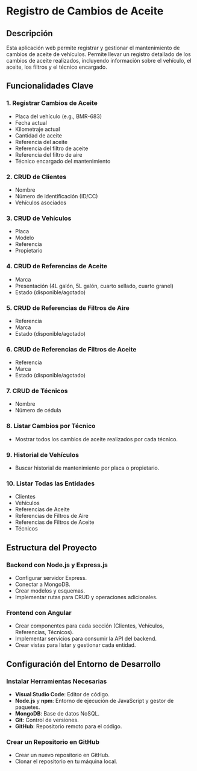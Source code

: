 # Registro de Cambios de Aceite

## Descripción

Esta aplicación web permite registrar y gestionar el mantenimiento de cambios de aceite de vehículos. Permite llevar un registro detallado de los cambios de aceite realizados, incluyendo información sobre el vehículo, el aceite, los filtros y el técnico encargado.

## Funcionalidades Clave

### 1. Registrar Cambios de Aceite
- Placa del vehículo (e.g., BMR-683)
- Fecha actual
- Kilometraje actual
- Cantidad de aceite
- Referencia del aceite
- Referencia del filtro de aceite
- Referencia del filtro de aire
- Técnico encargado del mantenimiento

### 2. CRUD de Clientes
- Nombre
- Número de identificación (ID/CC)
- Vehículos asociados

### 3. CRUD de Vehículos
- Placa
- Modelo
- Referencia
- Propietario

### 4. CRUD de Referencias de Aceite
- Marca
- Presentación (4L galón, 5L galón, cuarto sellado, cuarto granel)
- Estado (disponible/agotado)

### 5. CRUD de Referencias de Filtros de Aire
- Referencia
- Marca
- Estado (disponible/agotado)

### 6. CRUD de Referencias de Filtros de Aceite
- Referencia
- Marca
- Estado (disponible/agotado)

### 7. CRUD de Técnicos
- Nombre
- Número de cédula

### 8. Listar Cambios por Técnico
- Mostrar todos los cambios de aceite realizados por cada técnico.

### 9. Historial de Vehículos
- Buscar historial de mantenimiento por placa o propietario.

### 10. Listar Todas las Entidades
- Clientes
- Vehículos
- Referencias de Aceite
- Referencias de Filtros de Aire
- Referencias de Filtros de Aceite
- Técnicos

## Estructura del Proyecto

### Backend con Node.js y Express.js
- Configurar servidor Express.
- Conectar a MongoDB.
- Crear modelos y esquemas.
- Implementar rutas para CRUD y operaciones adicionales.

### Frontend con Angular
- Crear componentes para cada sección (Clientes, Vehículos, Referencias, Técnicos).
- Implementar servicios para consumir la API del backend.
- Crear vistas para listar y gestionar cada entidad.

## Configuración del Entorno de Desarrollo

### Instalar Herramientas Necesarias
- **Visual Studio Code**: Editor de código.
- **Node.js** y **npm**: Entorno de ejecución de JavaScript y gestor de paquetes.
- **MongoDB**: Base de datos NoSQL.
- **Git**: Control de versiones.
- **GitHub**: Repositorio remoto para el código.

### Crear un Repositorio en GitHub
- Crear un nuevo repositorio en GitHub.
- Clonar el repositorio en tu máquina local.
